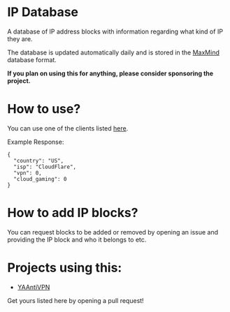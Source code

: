 # IP Database
A database of IP address blocks with information regarding what kind of IP they are.

The database is updated automatically daily and is stored in the [MaxMind](https://blog.maxmind.com/2015/09/building-your-own-mmdb-database-for-fun-and-profit) database format.

**If you plan on using this for anything, please consider sponsoring the project.**

# How to use?
You can use one of the clients listed [here](https://dev.maxmind.com/geoip/docs/databases?lang=en#api-clients).

Example Response:
```
{
  "country": "US",
  "isp": "CloudFlare",
  "vpn": 0,
  "cloud_gaming": 0
}
```

# How to add IP blocks?
You can request blocks to be added or removed by opening an issue and providing the IP block and who it belongs to etc.

# Projects using this:
* [YAAntiVPN](https://github.com/Ameliaaaaaaa/YAAntiVPN)

Get yours listed here by opening a pull request!
